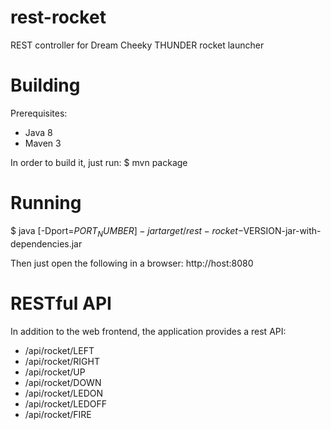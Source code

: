 rest-rocket
===========

REST controller for Dream Cheeky THUNDER rocket launcher

# Building

Prerequisites:
- Java 8
- Maven 3

In order to build it, just run:
$ mvn package

# Running

$ java [-Dport=$PORT_NUMBER] -jar target/rest-rocket-$VERSION-jar-with-dependencies.jar

Then just open the following in a browser:
http://host:8080

# RESTful API

In addition to the web frontend, the application provides a rest API:
- /api/rocket/LEFT
- /api/rocket/RIGHT
- /api/rocket/UP
- /api/rocket/DOWN
- /api/rocket/LEDON
- /api/rocket/LEDOFF
- /api/rocket/FIRE
